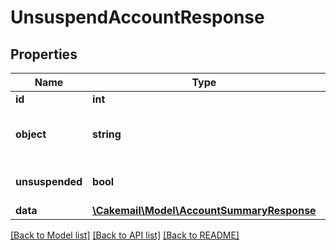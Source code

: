 # UnsuspendAccountResponse

## Properties
Name | Type | Description | Notes
------------ | ------------- | ------------- | -------------
**id** | **int** |  | 
**object** | **string** |  | [optional] [default to 'account']
**unsuspended** | **bool** |  | [optional] [default to true]
**data** | [**\Cakemail\Model\AccountSummaryResponse**](AccountSummaryResponse.md) |  | 

[[Back to Model list]](../../README.md#documentation-for-models) [[Back to API list]](../../README.md#documentation-for-api-endpoints) [[Back to README]](../../README.md)

